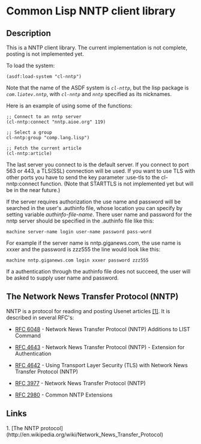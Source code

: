 
Common Lisp NNTP client library
===============================

## Description

This is a NNTP client library. The current implementation is not
complete, posting is not implemented yet.

To load the system:

    (asdf:load-system "cl-nntp")

Note that the name of the ASDF system is *``cl-nttp``*, but the lisp
package is *``com.liotev.nntp``*, with *``cl-nntp``* and *``nntp``* specified
as its nicknames.

Here is an example of using some of the functions:

    ;; Connect to an nntp server
    (cl-nntp:connect "nntp.aioe.org" 119)

    ;; Select a group
    cl-nntp:group "comp.lang.lisp")

    ;; Fetch the current article
    (cl-nntp:article)

The last server you connect to is the default server. If you connect to
port 563 or 443, a TLS(SSL) connection will be used. If you want to use
TLS with other ports you have to send the key parameter :use-tls to the
cl-nntp:connect function. (Note that STARTTLS is not implemented yet but
will be in the near future.)

If the server requires authorization the use name and password will be
searched in the user's .authinfo file, whose location you can specify by
setting variable *authinfo-file-name*. There user name and password for
the nntp server should be specified in the .authinfo file like this:

    machine server-name login user-name password pass-word

For example if the server name is nntp.giganews.com, the use name is
xxxer and the password is zzz555 the line would look like this:

    machine nntp.giganews.com login xxxer password zzz555

If a authentication through the authinfo file does not succeed, the user
will be asked to supply user name and password.


## The Network News Transfer Protocol (NNTP)

NNTP is a protocol for reading and posting Usenet articles [\[1\]](#links).
It is described in several RFC's:

 * [RFC 6048](http://www.rfc-editor.org/rfc/rfc6048.txt) - Network News
   Transfer Protocol (NNTP) Additions to LIST Command

 * [RFC 4643](http://www.rfc-editor.org/rfc/rfc4643.txt) - Network News
   Transfer Protocol (NNTP) - Extension for Authentication

 * [RFC 4642](http://www.rfc-editor.org/rfc/rfc4642.txt) - Using
   Transport Layer Security (TLS) with Network News Transfer Protocol
   (NNTP)

 * [RFC 3977](http://www.rfc-editor.org/rfc/rfc3977.txt) - Network News
   Transfer Protocol (NNTP)

 * [RFC 2980](http://www.rfc-editor.org/rfc/rfc2980.txt) - Common NNTP
   Extensions

## Links
<a name="links"/>
1. [The NNTP protocol](http://en.wikipedia.org/wiki/Network_News_Transfer_Protocol)

